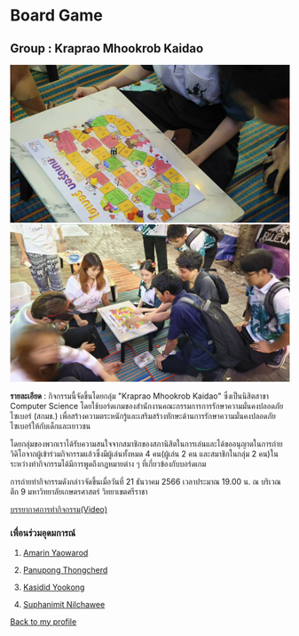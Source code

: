 # Board Game 
## Group : Kraprao Mhookrob Kaidao 

![](img/dfff4393-c4bd-4010-bf8c-df20d204a47f.jpg)
![](img/15611.jpg)

**รายละเอียด** : กิจกรรมนี้จัดขึ้นโดยกลุ่ม "Kraprao Mhookrob Kaidao" ซึ่งเป็นนิสิตสาขา Computer Science โดยใช้บอร์ดเกมของสำนักงานคณะกรรมการการรักษาความมั่นคงปลอดภัยไซเบอร์ (สกมช.) เพื่อสร้างความตระหนักรู้และเสริมสร้างทักษะด้านการรักษาความมั่นคงปลอดภัยไซเบอร์ให้กับเด็กและเยาวชน

โดยกลุ่มของพวกเราได้รับความสนใจจากสมาชิกของสภานิสิตในการเล่นและได้ขออนุญาตในการถ่ายวิดิโอจากผู้เข้าร่วมกิจกรรมแล้วซึ่งมีผู้เล่นทั้งหมด 4 คน(ผู้เล่น 2 คน และสมาชิกในกลุ่ม 2 คน)ในระหว่างทำกิจกรรมได้มีการพูดถึงกฎหมายต่าง ๆ ที่เกี่ยวข้องกับบอร์ดเกม 

การถ่ายทำกิจกรรมดังกล่าวจัดขึ้นเมื่อวันที่ 21 ธันวาคม 2566 เวลาประมาณ 19.00 น. ณ บริเวณ ตึก 9 มหาวิทยาลัยเกษตรศาสตร์ วิทยาเขตศรีราชา

[บรรยากาศการทำกิจกรรม(Video)](https://www.youtube.com/watch?v=UAQ9AiV6jmU)


### เพื่อนร่วมอุดมการณ์

1. [Amarin Yaowarod](https://6530200908.github.io/boardgame)

2. [Panupong Thongcherd](https://6530200339.github.io/boardgame)

3. [Kasidid Yookong](https://kasidid-y.github.io/boardgame)

4. [Suphanimit Nilchawee](https://6530200517.github.io/boardgame)

[Back to my profile](https://qlerdev.github.io/)

